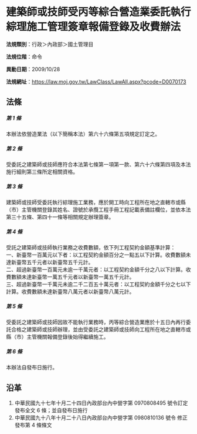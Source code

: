 # 建築師或技師受丙等綜合營造業委託執行綜理施工管理簽章報備登錄及收費辦法




**法規類別**：行政＞內政部＞國土管理目

**法規位階**：命令

**異動日期**：2009/10/28  

**法規網址**：https://law.moj.gov.tw/LawClass/LawAll.aspx?pcode=D0070173



## 法條
##### 第 1 條
本辦法依營造業法（以下簡稱本法）第六十六條第五項規定訂定之。

##### 第 2 條
受委託之建築師或技師應符合本法第七條第一項第一款、第六十六條第四項及本法施行細則第三條所定相關資格。

##### 第 3 條
建築師或技師受委託執行綜理施工業務，應於開工時向工程所在地之直轄市或縣（市）主管機關登錄其姓名、證號於承攬工程手冊工程記載表備註欄位，並依本法第三十五條、第四十一條等相關規定辦理簽章。

##### 第 4 條
受託之建築師或技師執行業務之收費數額，依下列工程契約金額基準計算：  
一、新臺幣一百萬元以下者：以工程契約金額百分之一點五以下計算。收費數額未達新臺幣五千元者以新臺幣五千元計。  
二、超過新臺幣一百萬元未逾一千萬元者：以工程契約金額千分之八以下計算。收費數額未達新臺幣一萬五千元者以新臺幣一萬五千元計。  
三、超過新臺幣一千萬元未逾二千二百五十萬元者：以工程契約金額千分之七以下計算。收費數額未達新臺幣八萬元者以新臺幣八萬元計。

##### 第 5 條
受委託之建築師或技師因故不能執行業務時，丙等綜合營造業應於十五日內再行委託合格之建築師或技師辦理，並由受委託之建築師或技師向工程所在地之直轄市或縣（市）主管機關報備登錄後始得繼續施工。

##### 第 6 條
本辦法自發布日施行。

## 沿革
1. 中華民國九十七年十月二十四日內政部台內中營字第 0970808495 號令訂定發布全文 6  條；並自發布日施行
1. 中華民國九十八年十月二十八日內政部台內中營字第 0980810136 號令  修正發布第 4  條條文

